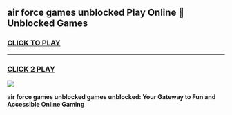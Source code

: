 
## air force games unblocked Play Online 👋 Unblocked Games
<h3>
<a href="https://premium.freeplayer.one?title=air_force_games_unblocked&ref=19F">CLICK TO PLAY</a></h3>
<hr>

<h3>
<a href="https://premium.freeplayer.one?title=air_force_games_unblocked&ref=19F">CLICK 2 PLAY</a>
  
</h3>

<a href="https://premium.freeplayer.one?title=air_force_games_unblocked&ref=19F"><img src="https://clearcache.store/games.png"></a>


**air force games unblocked games unblocked: Your Gateway to Fun and Accessible Online Gaming**
